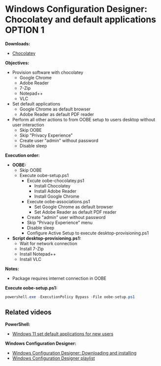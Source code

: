# Windows Configuration Designer: Chocolatey and default applications OPTION 1

<b>Downloads:</b>

* [Chocolatey](https://github.com/chocolatey/choco)

<b>Objectives:</b>

* Provision software with chocolatey
    * Google Chrome
    * Adobe Reader
    * 7-Zip
    * Notepad++
    * VLC
* Set default applications
    * Google Chrome as default browser
    * Adobe Reader as default PDF reader
* Perform all other actions to from OOBE setup to users desktop without user interaction
    * Skip OOBE
    * Skip "Privacy Experience"
    * Create user "admin" without password
    * Disable sleep

<b>Execution order:</b>

* <b>OOBE:</b>
    * Skip OOBE
    * Execute oobe-setup.ps1
        * Excute oobe-chocolatey.ps1
            * Install Chocolatey
            * Install Adobe Reader
            * Install Google Chrome
        * Execute oobe-associations.ps1
            * Set Google Chrome as default browser
            * Set Adobe Reader as default PDF reader
        * Create "admin" user without password
        * Skip "Privacy Experience" menu
        * Disable sleep
        * Configure Active Setup to execute desktop-provisioning.ps1
* <b>Script desktop-provisioning.ps1:</b>
    * Wait for network connection
    * Install 7-Zip
    * Install Notepad++
    * Install VLC

<b>Notes:</b>

* Package requires internet connection in OOBE

<b>Execute oobe-setup.ps1:</b>

```powershell
powershell.exe -ExecutionPolicy Bypass -File oobe-setup.ps1
```

## Related videos

<b>PowerShell:</b>

* [Windows 11 set default applications for new users](https://youtu.be/K-o_iGZQPBo)

<b>Windows Configuration Designer:</b>

* [Windows Configuration Designer: Downloading and installing](https://youtu.be/cSa12YaNMbU)
* [Windows Configuration Designer playlist](https://www.youtube.com/playlist?list=PLVncjTDMNQ4SAh9zjdreUBYSzSf7L5IX2)